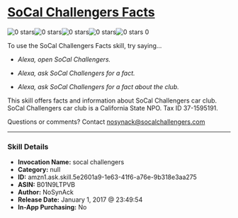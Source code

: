 # [SoCal Challengers Facts](http://alexa.amazon.com/#skills/amzn1.ask.skill.5e2601a9-1e63-41f6-a76e-9b318e3aa275)
![0 stars](../../images/ic_star_border_black_18dp_1x.png)![0 stars](../../images/ic_star_border_black_18dp_1x.png)![0 stars](../../images/ic_star_border_black_18dp_1x.png)![0 stars](../../images/ic_star_border_black_18dp_1x.png)![0 stars](../../images/ic_star_border_black_18dp_1x.png) 0

To use the SoCal Challengers Facts skill, try saying...

* *Alexa, open SoCal Challengers.*

* *Alexa, ask SoCal Challengers for a fact.*

* *Alexa, ask SoCal Challengers for a fact about the club.*

This skill offers facts and information about SoCal Challengers car club.  SoCal Challengers car club is a California State NPO. Tax ID 37-1595191.

Questions or comments?  Contact nosynack@socalchallengers.com

***

### Skill Details

* **Invocation Name:** socal challengers
* **Category:** null
* **ID:** amzn1.ask.skill.5e2601a9-1e63-41f6-a76e-9b318e3aa275
* **ASIN:** B01N9LTPVB
* **Author:** NoSynAck
* **Release Date:** January 1, 2017 @ 23:49:54
* **In-App Purchasing:** No
